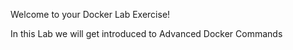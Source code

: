 Welcome to your Docker Lab Exercise!

In this Lab we will get introduced to Advanced Docker Commands